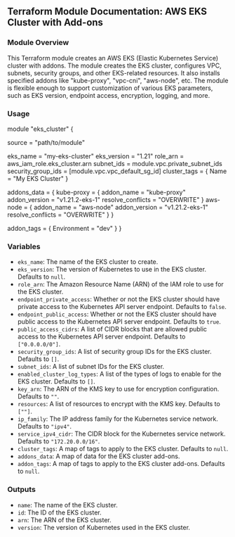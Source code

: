 ## Terraform Module Documentation: AWS EKS Cluster with Add-ons

### Module Overview

This Terraform module creates an AWS EKS (Elastic Kubernetes Service) cluster with addons. The module creates the EKS cluster, configures VPC, subnets, security groups, and other EKS-related resources. It also installs specified addons like "kube-proxy", "vpc-cni", "aws-node", etc. The module is flexible enough to support customization of various EKS parameters, such as EKS version, endpoint access, encryption, logging, and more.

### Usage

module "eks_cluster" {

  source = "path/to/module"

  eks_name           = "my-eks-cluster"
  eks_version        = "1.21"
  role_arn           = aws_iam_role.eks_cluster.arn
  subnet_ids         = module.vpc.private_subnet_ids
  security_group_ids = [module.vpc.vpc_default_sg_id]
  cluster_tags       = {
    Name = "My EKS Cluster"
  }

  addons_data = {
    kube-proxy = {
      addon_name        = "kube-proxy"
      addon_version     = "v1.21.2-eks-1"
      resolve_conflicts = "OVERWRITE"
    }
    aws-node = {
      addon_name        = "aws-node"
      addon_version     = "v1.21.2-eks-1"
      resolve_conflicts = "OVERWRITE"
    }
  }

  addon_tags = {
    Environment = "dev"
  }
}

### Variables

* `eks_name`: The name of the EKS cluster to create.
* `eks_version`: The version of Kubernetes to use in the EKS cluster. Defaults to `null`.
* `role_arn`: The Amazon Resource Name (ARN) of the IAM role to use for the EKS cluster.
* `endpoint_private_access`: Whether or not the EKS cluster should have private access to the Kubernetes API server endpoint. Defaults to `false`.
* `endpoint_public_access`: Whether or not the EKS cluster should have public access to the Kubernetes API server endpoint. Defaults to `true`.
* `public_access_cidrs`: A list of CIDR blocks that are allowed public access to the Kubernetes API server endpoint. Defaults to `["0.0.0.0/0"]`.
* `security_group_ids`: A list of security group IDs for the EKS cluster. Defaults to `[]`.
* `subnet_ids`: A list of subnet IDs for the EKS cluster.
* `enabled_cluster_log_types`: A list of the types of logs to enable for the EKS cluster. Defaults to `[]`.
* `key_arn`: The ARN of the KMS key to use for encryption configuration. Defaults to `""`.
* `resources`: A list of resources to encrypt with the KMS key. Defaults to `[""]`.
* `ip_family`: The IP address family for the Kubernetes service network. Defaults to `"ipv4"`.
* `service_ipv4_cidr`: The CIDR block for the Kubernetes service network. Defaults to `"172.20.0.0/16"`.
* `cluster_tags`: A map of tags to apply to the EKS cluster. Defaults to `null`.
* `addons_data`: A map of data for the EKS cluster add-ons.
* `addon_tags`: A map of tags to apply to the EKS cluster add-ons. Defaults to `null`.

### Outputs

* `name`: The name of the EKS cluster.
* `id`: The ID of the EKS cluster.
* `arn`: The ARN of the EKS cluster.
* `version`: The version of Kubernetes used in the EKS cluster.

